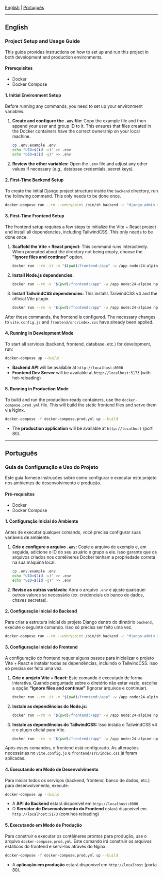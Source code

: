 [English](#english) | [Português](#português)

---

<a name="english"></a>

## English

### Project Setup and Usage Guide

This guide provides instructions on how to set up and run this project in both development and production environments.

#### Prerequisites

- Docker
- Docker Compose

#### 1. Initial Environment Setup

Before running any commands, you need to set up your environment variables.

1.  **Create and configure the `.env` file:**
    Copy the example file and then append your user and group ID to it. This ensures that files created in the Docker containers have the correct ownership on your local machine.

    ```bash
    cp .env.example .env
    echo "UID=$(id -u)" >> .env
    echo "GID=$(id -g)" >> .env
    ```

2.  **Review the other variables:**
    Open the `.env` file and adjust any other values if necessary (e.g., database credentials, secret keys).

#### 2. First-Time Backend Setup

To create the initial Django project structure inside the `backend` directory, run the following command. This only needs to be done once.

```bash
docker-compose run --rm --entrypoint /bin/sh backend -c "django-admin startproject config ."
```

#### 3. First-Time Frontend Setup

The frontend setup requires a few steps to initialize the Vite + React project and install all dependencies, including TailwindCSS. This only needs to be done once.

1.  **Scaffold the Vite + React project:**
    This command runs interactively. When prompted about the directory not being empty, choose the **"Ignore files and continue"** option.

    ```bash
    docker run --rm -it -v "$(pwd)/frontend:/app" -w /app node:24-alpine npm create vite@latest . -- --template react
    ```

2.  **Install Node.js dependencies:**

    ```bash
    docker run --rm -v "$(pwd)/frontend:/app" -w /app node:24-alpine npm install
    ```

3.  **Install TailwindCSS dependencies:**
    This installs TailwindCSS v4 and the official Vite plugin.
    ```bash
    docker run --rm -v "$(pwd)/frontend:/app" -w /app node:24-alpine npm install -D tailwindcss @tailwindcss/vite
    ```

After these commands, the frontend is configured. The necessary changes to `vite.config.js` and `frontend/src/index.css` have already been applied.

#### 4. Running in Development Mode

To start all services (backend, frontend, database, etc.) for development, run:

```bash
docker-compose up --build
```

- **Backend API** will be available at `http://localhost:8000`
- **Frontend Dev Server** will be available at `http://localhost:5173` (with hot-reloading)

#### 5. Running in Production Mode

To build and run the production-ready containers, use the `docker-compose.prod.yml` file. This will build the static frontend files and serve them via Nginx.

```bash
docker-compose -f docker-compose.prod.yml up --build
```

- The **production application** will be available at `http://localhost` (port 80).

---

<a name="português"></a>

## Português

### Guia de Configuração e Uso do Projeto

Este guia fornece instruções sobre como configurar e executar este projeto nos ambientes de desenvolvimento e produção.

#### Pré-requisitos

- Docker
- Docker Compose

#### 1. Configuração Inicial do Ambiente

Antes de executar qualquer comando, você precisa configurar suas variáveis de ambiente.

1.  **Crie e configure o arquivo `.env`:**
    Copie o arquivo de exemplo e, em seguida, adicione o ID do seu usuário e grupo a ele. Isso garante que os arquivos criados nos contêineres Docker tenham a propriedade correta na sua máquina local.

    ```bash
    cp .env.example .env
    echo "UID=$(id -u)" >> .env
    echo "GID=$(id -g)" >> .env
    ```

2.  **Revise as outras variáveis:**
    Abra o arquivo `.env` e ajuste quaisquer outros valores se necessário (ex: credenciais do banco de dados, chaves secretas).

#### 2. Configuração Inicial do Backend

Para criar a estrutura inicial do projeto Django dentro do diretório `backend`, execute o seguinte comando. Isso só precisa ser feito uma vez.

```bash
docker-compose run --rm --entrypoint /bin/sh backend -c "django-admin startproject config ."
```

#### 3. Configuração Inicial do Frontend

A configuração do frontend requer alguns passos para inicializar o projeto Vite + React e instalar todas as dependências, incluindo o TailwindCSS. Isso só precisa ser feito uma vez.

1.  **Crie o projeto Vite + React:**
    Este comando é executado de forma interativa. Quando perguntado sobre o diretório não estar vazio, escolha a opção **"Ignore files and continue"** (Ignorar arquivos e continuar).

    ```bash
    docker run --rm -it -v "$(pwd)/frontend:/app" -w /app node:24-alpine npm create vite@latest . -- --template react
    ```

2.  **Instale as dependências do Node.js:**

    ```bash
    docker run --rm -v "$(pwd)/frontend:/app" -w /app node:24-alpine npm install
    ```

3.  **Instale as dependências do TailwindCSS:**
    Isso instala o TailwindCSS v4 e o plugin oficial para Vite.
    ```bash
    docker run --rm -v "$(pwd)/frontend:/app" -w /app node:24-alpine npm install -D tailwindcss @tailwindcss/vite
    ```

Após esses comandos, o frontend está configurado. As alterações necessárias no `vite.config.js` e `frontend/src/index.css` já foram aplicadas.

#### 4. Executando em Modo de Desenvolvimento

Para iniciar todos os serviços (backend, frontend, banco de dados, etc.) para desenvolvimento, execute:

```bash
docker-compose up --build
```

- A **API do Backend** estará disponível em `http://localhost:8000`
- O **Servidor de Desenvolvimento do Frontend** estará disponível em `http://localhost:5173` (com hot-reloading)

#### 5. Executando em Modo de Produção

Para construir e executar os contêineres prontos para produção, use o arquivo `docker-compose.prod.yml`. Este comando irá construir os arquivos estáticos do frontend e servi-los através do Nginx.

```bash
docker-compose -f docker-compose.prod.yml up --build
```

- A **aplicação em produção** estará disponível em `http://localhost` (porta 80).
